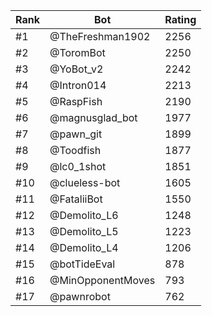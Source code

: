 Rank|Bot|Rating
---|---|---
#1|@TheFreshman1902|2256
#2|@ToromBot|2250
#3|@YoBot_v2|2242
#4|@Intron014|2213
#5|@RaspFish|2190
#6|@magnusglad_bot|1977
#7|@pawn_git|1899
#8|@Toodfish|1877
#9|@lc0_1shot|1851
#10|@clueless-bot|1605
#11|@FataliiBot|1550
#12|@Demolito_L6|1248
#13|@Demolito_L5|1223
#14|@Demolito_L4|1206
#15|@botTideEval|878
#16|@MinOpponentMoves|793
#17|@pawnrobot|762
